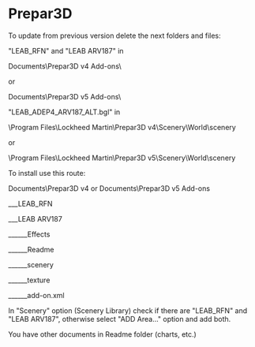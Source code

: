 # Prepar3D

To update from previous version delete the next folders and files:

"LEAB_RFN" and "LEAB ARV187" in

Documents\Prepar3D v4 Add-ons\

or

Documents\Prepar3D v5 Add-ons\

"LEAB_ADEP4_ARV187_ALT.bgl" in

\Program Files\Lockheed Martin\Prepar3D v4\Scenery\World\scenery

or

\Program Files\Lockheed Martin\Prepar3D v5\Scenery\World\scenery

To install use this route:

Documents\Prepar3D v4 or Documents\Prepar3D v5 Add-ons

___LEAB_RFN

___LEAB ARV187

______Effects

______Readme

______scenery

______texture

______add-on.xml

    

In "Scenery" option (Scenery Library) check if there are "LEAB_RFN" and "LEAB ARV187", otherwise select "ADD Area..." option and add both.

You have other documents in Readme folder (charts, etc.)
